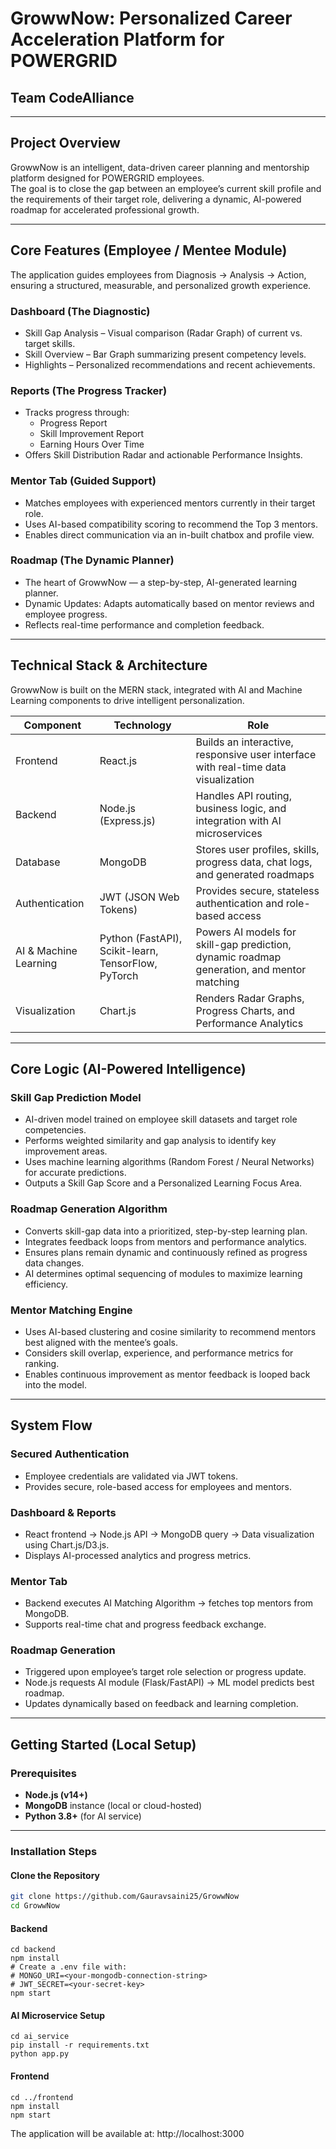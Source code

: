 # GrowwNow: Personalized Career Acceleration Platform for POWERGRID  
## Team CodeAlliance 

---

## Project Overview

GrowwNow is an intelligent, data-driven career planning and mentorship platform designed for POWERGRID employees.  
The goal is to close the gap between an employee’s current skill profile and the requirements of their target role, delivering a dynamic, AI-powered roadmap for accelerated professional growth.

---

## Core Features (Employee / Mentee Module)

The application guides employees from Diagnosis → Analysis → Action, ensuring a structured, measurable, and personalized growth experience.

### Dashboard (The Diagnostic)
- Skill Gap Analysis – Visual comparison (Radar Graph) of current vs. target skills.  
- Skill Overview – Bar Graph summarizing present competency levels.  
- Highlights – Personalized recommendations and recent achievements.

### Reports (The Progress Tracker)
- Tracks progress through:
  - Progress Report
  - Skill Improvement Report
  - Earning Hours Over Time
- Offers Skill Distribution Radar and actionable Performance Insights.

### Mentor Tab (Guided Support)
- Matches employees with experienced mentors currently in their target role.  
- Uses AI-based compatibility scoring to recommend the Top 3 mentors.  
- Enables direct communication via an in-built chatbox and profile view.

### Roadmap (The Dynamic Planner)
- The heart of GrowwNow — a step-by-step, AI-generated learning planner.  
- Dynamic Updates: Adapts automatically based on mentor reviews and employee progress.  
- Reflects real-time performance and completion feedback.

---

## Technical Stack & Architecture

GrowwNow is built on the MERN stack, integrated with AI and Machine Learning components to drive intelligent personalization.

| Component | Technology | Role |
|------------|-------------|------|
| Frontend | React.js | Builds an interactive, responsive user interface with real-time data visualization |
| Backend | Node.js (Express.js) | Handles API routing, business logic, and integration with AI microservices |
| Database | MongoDB | Stores user profiles, skills, progress data, chat logs, and generated roadmaps |
| Authentication | JWT (JSON Web Tokens) | Provides secure, stateless authentication and role-based access |
| AI & Machine Learning | Python (FastAPI), Scikit-learn, TensorFlow, PyTorch | Powers AI models for skill-gap prediction, dynamic roadmap generation, and mentor matching |
| Visualization | Chart.js | Renders Radar Graphs, Progress Charts, and Performance Analytics |

---

## Core Logic (AI-Powered Intelligence)

### Skill Gap Prediction Model
- AI-driven model trained on employee skill datasets and target role competencies.  
- Performs weighted similarity and gap analysis to identify key improvement areas.  
- Uses machine learning algorithms (Random Forest / Neural Networks) for accurate predictions.  
- Outputs a Skill Gap Score and a Personalized Learning Focus Area.

### Roadmap Generation Algorithm
- Converts skill-gap data into a prioritized, step-by-step learning plan.  
- Integrates feedback loops from mentors and performance analytics.  
- Ensures plans remain dynamic and continuously refined as progress data changes.  
- AI determines optimal sequencing of modules to maximize learning efficiency.

### Mentor Matching Engine
- Uses AI-based clustering and cosine similarity to recommend mentors best aligned with the mentee’s goals.  
- Considers skill overlap, experience, and performance metrics for ranking.  
- Enables continuous improvement as mentor feedback is looped back into the model.

---

## System Flow

### Secured Authentication
- Employee credentials are validated via JWT tokens.  
- Provides secure, role-based access for employees and mentors.

### Dashboard & Reports
- React frontend → Node.js API → MongoDB query → Data visualization using Chart.js/D3.js.  
- Displays AI-processed analytics and progress metrics.

### Mentor Tab
- Backend executes AI Matching Algorithm → fetches top mentors from MongoDB.  
- Supports real-time chat and progress feedback exchange.

### Roadmap Generation
- Triggered upon employee’s target role selection or progress update.  
- Node.js requests AI module (Flask/FastAPI) → ML model predicts best roadmap.  
- Updates dynamically based on feedback and learning completion.

---

##  Getting Started (Local Setup)

###  Prerequisites
- **Node.js (v14+)**  
- **MongoDB** instance (local or cloud-hosted)
- **Python 3.8+** (for AI service)

---

###  Installation Steps

#### Clone the Repository
```bash
git clone https://github.com/Gauravsaini25/GrowwNow
cd GrowwNow
```
#### Backend
```
cd backend
npm install
# Create a .env file with:
# MONGO_URI=<your-mongodb-connection-string>
# JWT_SECRET=<your-secret-key>
npm start
```
#### AI Microservice Setup
```
cd ai_service
pip install -r requirements.txt
python app.py
```
#### Frontend
```
cd ../frontend
npm install
npm start
```
The application will be available at: http://localhost:3000
